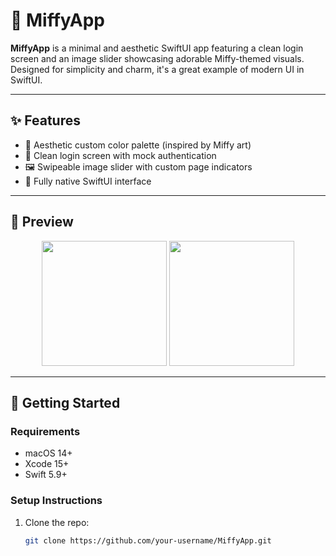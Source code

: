 # 🐰 MiffyApp

**MiffyApp** is a minimal and aesthetic SwiftUI app featuring a clean login screen and an image slider showcasing adorable Miffy-themed visuals. Designed for simplicity and charm, it's a great example of modern UI in SwiftUI.

---

## ✨ Features

- 🎨 Aesthetic custom color palette (inspired by Miffy art)
- 🔐 Clean login screen with mock authentication
- 🖼️ Swipeable image slider with custom page indicators
- 📱 Fully native SwiftUI interface

---

## 📸 Preview

<p align="center">
  <img src="https://github.com/user-attachments/assets/84cdaa22-1269-400f-9bee-1e57772bb25c" width="200" />
  <img src="https://github.com/user-attachments/assets/86876d35-b7b0-418d-a1ac-22fcabd67f1a" width="200" />
</p>

---

## 🚀 Getting Started

### Requirements

- macOS 14+
- Xcode 15+
- Swift 5.9+

### Setup Instructions

1. Clone the repo:
   ```bash
   git clone https://github.com/your-username/MiffyApp.git

